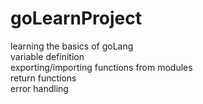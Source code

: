 # goLearnProject

learning the basics of goLang <br>
variable definition <br>
exporting/importing functions from modules <br>
return functions <br>
error handling <br>